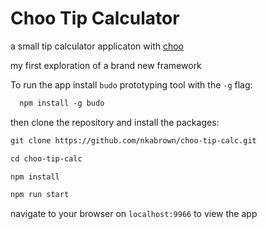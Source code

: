 # Choo Tip Calculator

a small tip calculator applicaton with [choo](https://github.com/yoshuawuyts/choo)

my first  exploration of a brand new framework

To run the app install `budo` prototyping tool with the `-g` flag:

```txt
  npm install -g budo
```

then clone the repository and install the packages:

```txt
git clone https://github.com/nkabrown/choo-tip-calc.git

cd choo-tip-calc

npm install

npm run start
```

navigate to your browser on `localhost:9966` to view the app
